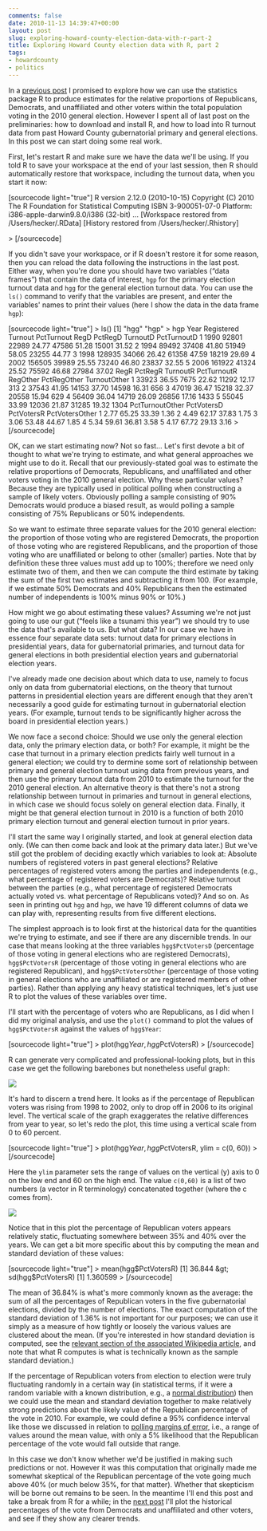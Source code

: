 ```yaml
---
comments: false
date: 2010-11-13 14:39:47+00:00
layout: post
slug: exploring-howard-county-election-data-with-r-part-2
title: Exploring Howard County election data with R, part 2
tags:
- howardcounty
- politics
---
```


In a [previous post](http://blog.hecker.org/2010/11/07/exploring-howard-county-election-data-with-r-part-1/) I promised to explore how we can use the statistics package R to produce estimates for the relative proportions of Republicans, Democrats, and unaffiliated and other voters within the total population voting in the 2010 general election. However I spent all of last post on the preliminaries: how to download and install R, and how to load into R turnout data from past Howard County gubernatorial primary and general elections. In this post we can start doing some real work.

First, let's restart R and make sure we have the data we'll be using. If you told R to save your workspace at the end of your last session, then R should automatically restore that workspace, including the turnout data, when you start it now:

[sourcecode light="true"]
R version 2.12.0 (2010-10-15)
Copyright (C) 2010 The R Foundation for Statistical Computing
ISBN 3-900051-07-0
Platform: i386-apple-darwin9.8.0/i386 (32-bit)
...
[Workspace restored from /Users/hecker/.RData]
[History restored from /Users/hecker/.Rhistory]
 
&gt;
[/sourcecode]

If you didn't save your workspace, or if R doesn't restore it for some reason, then you can reload the data following the instructions in the last post. Either way, when you're done you should have two variables (“data frames”) that contain the data of interest, `hgp` for the primary election turnout data and `hgg` for the general election turnout data. You can use the `ls()` command to verify that the variables are present, and enter the variables' names to print their values (here I show the data in the data frame `hgp`):

[sourcecode light="true"]
&gt; ls()
[1] &quot;hgg&quot; &quot;hgp&quot;
&gt; hgp
  Year Registered Turnout PctTurnout  RegD PctRegD TurnoutD PctTurnoutD
1 1990      92801   22989      24.77 47586   51.28    15001       31.52
2 1994      89492   37408      41.80 51949   58.05    23255       44.77
3 1998     128935   34066      26.42 61358   47.59    18219       29.69
4 2002     156505   39989      25.55 73240   46.80    23837       32.55
5 2006     161922   41324      25.52 75592   46.68    27984       37.02
   RegR PctRegR TurnoutR PctTurnoutR RegOther PctRegOther TurnoutOther
1 33923   36.55     7675       22.62    11292       12.17          313
2 37543   41.95    14153       37.70    14598       16.31          656
3 47019   36.47    15218       32.37    20558       15.94          629
4 56409   36.04    14719       26.09    26856       17.16         1433
5 55045   33.99    12036       21.87    31285       19.32         1304
  PctTurnoutOther PctVotersD PctVotersR PctVotersOther
1            2.77      65.25      33.39           1.36
2            4.49      62.17      37.83           1.75
3            3.06      53.48      44.67           1.85
4            5.34      59.61      36.81           3.58
5            4.17      67.72      29.13           3.16
&gt; 
[/sourcecode]

OK, can we start estimating now? Not so fast… Let's first devote a bit of thought to what we're trying to estimate, and what general approaches we might use to do it. Recall that our previously-stated goal was to estimate the relative proportions of Democrats, Republicans, and unaffiliated and other voters voting in the 2010 general election. Why these particular values? Because they are typically used in political polling when constructing a sample of likely voters. Obviously polling a sample consisting of 90% Democrats would produce a biased result, as would polling a sample consisting of 75% Republicans or 50% independents.

So we want to estimate three separate values for the 2010 general election: the proportion of those voting who are registered Democrats, the proportion of those voting who are registered Republicans, and the proportion of those voting who are unaffiliated or belong to other (smaller) parties. Note that by definition these three values must add up to 100%; therefore we need only estimate two of them, and then we can compute the third estimate by taking the sum of the first two estimates and subtracting it from 100. (For example, if we estimate 50% Democrats and 40% Republicans then the estimated number of independents is 100% minus 90% or 10%.)

How might we go about estimating these values? Assuming we're not just going to use our gut (“feels like a tsunami this year”) we should try to use the data that's available to us. But what data? In our case we have in essence four separate data sets: turnout data for primary elections in presidential years, data for gubernatorial primaries, and turnout data for general elections in both presidential election years and gubernatorial election years.

I've already made one decision about which data to use, namely to focus only on data from gubernatorial elections, on the theory that turnout patterns in presidential election years are different enough that they aren't necessarily a good guide for estimating turnout in gubernatorial election years. (For example, turnout tends to be significantly higher across the board in presidential election years.)

We now face a second choice: Should we use only the general election data, only the primary election data, or both? For example, it might be the case that turnout in a primary election predicts fairly well turnout in a general election; we could try to dermine some sort of relationship between primary and general election turnout using data from previous years, and then use the primary turnout data from 2010 to estimate the turnout for the 2010 general election. An alternative theory is that there's not a strong relationship between turnout in primaries and turnout in general elections, in which case we should focus solely on general election data. Finally, it might be that general election turnout in 2010 is a function of both 2010 primary election turnout and general election turnout in prior years.

I'll start the same way I originally started, and look at general election data only. (We can then come back and look at the primary data later.) But we've still got the problem of deciding exactly which variables to look at: Absolute numbers of registered voters in past general elections? Relative percentages of registered voters among the parties and independents (e.g., what percentage of registered voters are Democrats)? Relative turnout between the parties (e.g., what percentage of registered Democrats actually voted vs. what percentage of Republicans voted)? And so on. As seen in printing out `hgg` and `hgp`, we have 19 different columns of data we can play with, representing results from five different elections.

The simplest approach is to look first at the historical data for the quantities we're trying to estimate, and see if there are any discernible trends. In our case that means looking at the three variables `hgg$PctVotersD` (percentage of those voting in general elections who are registered Democrats), `hgg$PctVotersR` (percentage of those voting in general elections who are registered Republican), and `hgg$PctVotersOther` (percentage of those voting in general elections who are unaffiliated or are registered members of other parties). Rather than applying any heavy statistical techniques, let's just use R to plot the values of these variables over time.

I'll start with the percentage of voters who are Republicans, as I did when I did my original analysis, and use the `plot()` command to plot the values of `hgg$PctVotersR` against the values of `hgg$Year`:

[sourcecode light="true"]
&gt; plot(hgg$Year, hgg$PctVotersR)
&gt;
[/sourcecode]

R can generate very complicated and professional-looking plots, but in this case we get the following barebones but nonetheless useful graph:

[![](http://hecker.files.wordpress.com/2010/11/hoco-gub-gen-pct-voters-r-vs-years1.png?w=300)](http://hecker.files.wordpress.com/2010/11/hoco-gub-gen-pct-voters-r-vs-years1.png)

It's hard to discern a trend here. It looks as if the percentage of Republican voters was rising from 1998 to 2002, only to drop off in 2006 to its original level. The vertical scale of the graph exaggerates the relative differences from year to year, so let's redo the plot, this time using a vertical scale from 0 to 60 percent.

[sourcecode light="true"]
&gt; plot(hgg$Year, hgg$PctVotersR, ylim = c(0, 60))
&gt;
[/sourcecode]

Here the `ylim` parameter sets the range of values on the vertical (y) axis to 0 on the low end and 60 on the high end. The value `c(0,60)` is a list of two numbers (a vector in R terminology) concatenated together (where the c comes from).

[![](http://hecker.files.wordpress.com/2010/11/hoco-gub-gen-pct-voters-r-vs-years-0-60.png?w=300)](http://hecker.files.wordpress.com/2010/11/hoco-gub-gen-pct-voters-r-vs-years-0-60.png)

Notice that in this plot the percentage of Republican voters appears relatively static, fluctuating somewhere between 35% and 40% over the years. We can get a bit more specific about this by computing the mean and standard deviation of these values:

[sourcecode light="true"]
&gt; mean(hgg$PctVotersR)
[1] 36.844
&gt; sd(hgg$PctVotersR)
[1] 1.360599
&gt;
[/sourcecode]

The mean of 36.84% is what's more commonly known as the average: the sum of all the percentages of Republican voters in the five gubernatorial elections, divided by the number of elections. The exact computation of the standard deviation of 1.36% is not important for our purposes; we can use it simply as a measure of how tightly or loosely the various values are clustered about the mean. (If you're interested in how standard deviation is computed, see the [relevant section of the associated Wikipedia article](http://en.wikipedia.org/wiki/Standard_deviation#Basic_examples), and note that what R computes is what is technically known as the sample standard deviation.)

If the percentage of Republican voters from election to election were truly fluctuating randomly in a certain way (in statistical terms, if it were a random variable with a known distribution, e.g., a [normal distribution](http://en.wikipedia.org/wiki/Normal_distribution)) then we could use the mean and standard deviation together to make relatively strong predictions about the likely value of the Republican percentage of the vote in 2010. For example, we could define a 95% confidence interval like those we discussed in relation to [polling margins of error](http://blog.hecker.org/2010/10/08/margins-of-error-in-howard-county-polling-part-1/), i.e., a range of values around the mean value, with only a 5% likelihood that the Republican percentage of the vote would fall outside that range.

In this case we don't know whether we'd be justified in making such predictions or not. However it was this computation that originally made me somewhat skeptical of the Republican percentage of the vote going much above 40% (or much below 35%, for that matter). Whether that skepticism will be borne out remains to be seen. In the meantime I'll end this post and take a break from R for a while; in the [next post](/2010/11/16/exploring-howard-county-election-data-with-r-part-3/) I'll plot the historical percentages of the vote from Democrats and unaffiliated and other voters, and see if they show any clearer trends.
